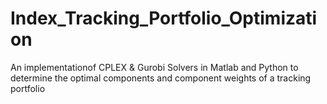 # Index_Tracking_Portfolio_Optimization
An implementationof CPLEX &amp; Gurobi Solvers in Matlab and Python to determine the optimal components and component weights of a tracking portfolio
